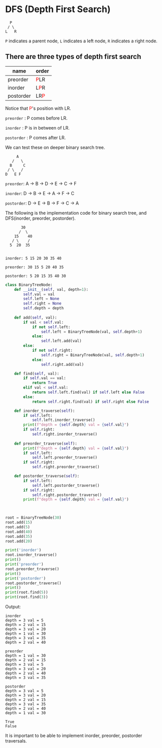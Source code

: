 # DFS (Depth First Search)

```
  P  
 / \  
L   R 
```

`P` indicates a parent node, `L` indicates a left node, `R` indicates a right node.

## There are three types of depth first search

| name      | order     |
|-----------|-----------|
| preorder  | <span style="color:red">P</span>LR |
| inorder   | L<span style="color:red">P</span>R |
| postorder | LR<span style="color:red">P</span> |

Notice that <span style="color:red">P</span>'s position with LR. 

`preorder` : P comes before LR.

`inorder` : P is in between of LR.

`postorder` : P comes after LR.

We can test these on deeper binary search tree.

```
     A         
   /   \   
  B     C 
 / \   /   
D   E F   
```

`preorder`: A -> B -> D -> E -> C -> F

`inorder`: D -> B -> E -> A -> F -> C

`postorder`: D -> E -> B -> F -> C -> A

The following is the implementation code for binary search tree, and DFS(inorder, preorder, postorder).

```
       30
      /  \
    15    40
   / \    /
  5  20  35


inorder: 5 15 20 30 35 40

preorder: 30 15 5 20 40 35

postorder: 5 20 15 35 40 30
```

```py
class BinaryTreeNode:
    def __init__(self, val, depth=1):
        self.val = val
        self.left = None
        self.right = None
        self.depth = depth
    
    def add(self, val):
        if val < self.val:
            if not self.left:
                self.left = BinaryTreeNode(val, self.depth+1)
            else:
                self.left.add(val)
        else:
            if not self.right:
                self.right = BinaryTreeNode(val, self.depth+1)
            else:
                self.right.add(val)

    def find(self, val):
        if self.val == val:
            return True
        elif val < self.val:
            return self.left.find(val) if self.left else False
        else:
            return self.right.find(val) if self.right else False

    def inorder_traverse(self):
        if self.left:
            self.left.inorder_traverse()
        print(f"depth = {self.depth} val = {self.val}")
        if self.right:
            self.right.inorder_traverse()
    
    def preorder_traverse(self):
        print(f"depth = {self.depth} val = {self.val}")
        if self.left:
            self.left.preorder_traverse()
        if self.right:
            self.right.preorder_traverse()

    def postorder_traverse(self):
        if self.left:
            self.left.postorder_traverse()
        if self.right:
            self.right.postorder_traverse()
        print(f"depth = {self.depth} val = {self.val}")
        


root = BinaryTreeNode(30)
root.add(15)
root.add(5)
root.add(40)
root.add(35)
root.add(20)

print('inorder')
root.inorder_traverse()
print()
print('preorder')
root.preorder_traverse()
print()
print('postorder')
root.postorder_traverse()
print()
print(root.find(5))
print(root.find(3))
```

Output:

```
inorder
depth = 3 val = 5
depth = 2 val = 15
depth = 3 val = 20
depth = 1 val = 30
depth = 3 val = 35
depth = 2 val = 40

preorder
depth = 1 val = 30
depth = 2 val = 15
depth = 3 val = 5
depth = 3 val = 20
depth = 2 val = 40
depth = 3 val = 35

postorder
depth = 3 val = 5
depth = 3 val = 20
depth = 2 val = 15
depth = 3 val = 35
depth = 2 val = 40
depth = 1 val = 30

True
False
```

It is important to be able to implement inorder, preorder, postorder traversals.
